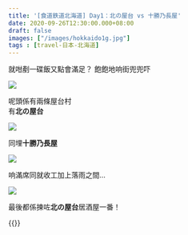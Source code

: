 ```yaml
---
title: '[食道鉄道北海道] Day1：北の屋台 vs 十勝乃長屋'
date: 2020-09-26T12:30:00.000+08:00
draft: false
images: ["/images/hokkaido1g.jpg"]
tags : [travel-日本-北海道]
---
```


就咁剷一碟飯又點會滿足？
飽飽地响街兜兜吓  

![](/images/hokkaido1g1.jpg)

呢頭係有兩條屋台村  
有**北の屋台**  

![](/images/hokkaido1g2.jpg)

同埋**十勝乃長屋**  

![](/images/hokkaido1g3.jpg)

响滿席同就收工加上落雨之間...

![](/images/hokkaido1g.jpg)

最後都係揀咗**北の屋台**居酒屋一番！
  
  
{{<hokkaido>}}
